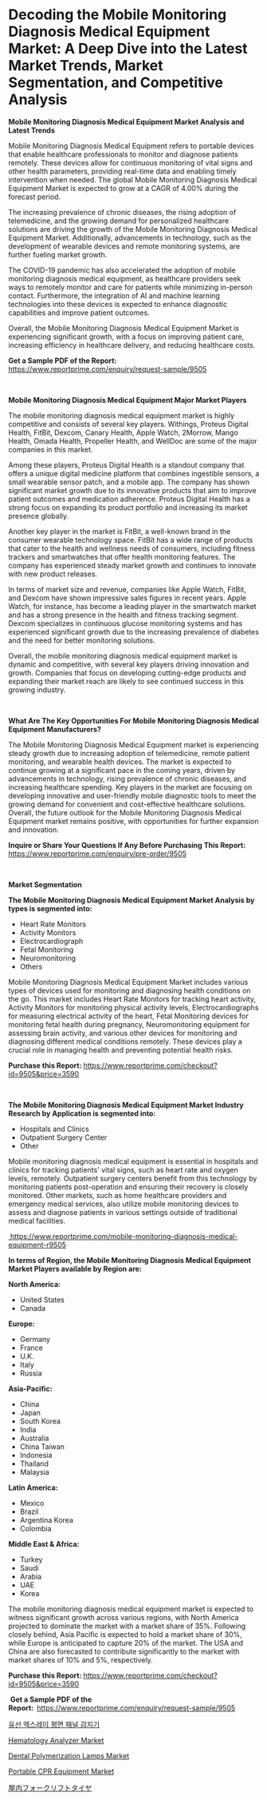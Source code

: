 <p><h1>Decoding the Mobile Monitoring Diagnosis Medical Equipment Market: A Deep Dive into the Latest Market Trends, Market Segmentation, and Competitive Analysis</h1></p><p><strong>Mobile Monitoring Diagnosis Medical Equipment Market Analysis and Latest Trends</strong></p>
<p><p>Mobile Monitoring Diagnosis Medical Equipment refers to portable devices that enable healthcare professionals to monitor and diagnose patients remotely. These devices allow for continuous monitoring of vital signs and other health parameters, providing real-time data and enabling timely intervention when needed. The global Mobile Monitoring Diagnosis Medical Equipment Market is expected to grow at a CAGR of 4.00% during the forecast period.</p><p>The increasing prevalence of chronic diseases, the rising adoption of telemedicine, and the growing demand for personalized healthcare solutions are driving the growth of the Mobile Monitoring Diagnosis Medical Equipment Market. Additionally, advancements in technology, such as the development of wearable devices and remote monitoring systems, are further fueling market growth.</p><p>The COVID-19 pandemic has also accelerated the adoption of mobile monitoring diagnosis medical equipment, as healthcare providers seek ways to remotely monitor and care for patients while minimizing in-person contact. Furthermore, the integration of AI and machine learning technologies into these devices is expected to enhance diagnostic capabilities and improve patient outcomes.</p><p>Overall, the Mobile Monitoring Diagnosis Medical Equipment Market is experiencing significant growth, with a focus on improving patient care, increasing efficiency in healthcare delivery, and reducing healthcare costs.</p></p>
<p><strong>Get a Sample PDF of the Report:&nbsp;</strong> <a href="https://www.reportprime.com/enquiry/request-sample/9505">https://www.reportprime.com/enquiry/request-sample/9505</a></p>
<p>&nbsp;</p>
<p><strong>Mobile Monitoring Diagnosis Medical Equipment Major Market Players</strong></p>
<p><p>The mobile monitoring diagnosis medical equipment market is highly competitive and consists of several key players. Withings, Proteus Digital Health, FitBit, Dexcom, Canary Health, Apple Watch, 2Morrow, Mango Health, Omada Health, Propeller Health, and WellDoc are some of the major companies in this market.</p><p>Among these players, Proteus Digital Health is a standout company that offers a unique digital medicine platform that combines ingestible sensors, a small wearable sensor patch, and a mobile app. The company has shown significant market growth due to its innovative products that aim to improve patient outcomes and medication adherence. Proteus Digital Health has a strong focus on expanding its product portfolio and increasing its market presence globally.</p><p>Another key player in the market is FitBit, a well-known brand in the consumer wearable technology space. FitBit has a wide range of products that cater to the health and wellness needs of consumers, including fitness trackers and smartwatches that offer health monitoring features. The company has experienced steady market growth and continues to innovate with new product releases.</p><p>In terms of market size and revenue, companies like Apple Watch, FitBit, and Dexcom have shown impressive sales figures in recent years. Apple Watch, for instance, has become a leading player in the smartwatch market and has a strong presence in the health and fitness tracking segment. Dexcom specializes in continuous glucose monitoring systems and has experienced significant growth due to the increasing prevalence of diabetes and the need for better monitoring solutions.</p><p>Overall, the mobile monitoring diagnosis medical equipment market is dynamic and competitive, with several key players driving innovation and growth. Companies that focus on developing cutting-edge products and expanding their market reach are likely to see continued success in this growing industry.</p></p>
<p>&nbsp;</p>
<p><strong>What Are The Key Opportunities For Mobile Monitoring Diagnosis Medical Equipment Manufacturers?</strong></p>
<p><p>The Mobile Monitoring Diagnosis Medical Equipment market is experiencing steady growth due to increasing adoption of telemedicine, remote patient monitoring, and wearable health devices. The market is expected to continue growing at a significant pace in the coming years, driven by advancements in technology, rising prevalence of chronic diseases, and increasing healthcare spending. Key players in the market are focusing on developing innovative and user-friendly mobile diagnostic tools to meet the growing demand for convenient and cost-effective healthcare solutions. Overall, the future outlook for the Mobile Monitoring Diagnosis Medical Equipment market remains positive, with opportunities for further expansion and innovation.</p></p>
<p><strong>Inquire or Share Your Questions If Any Before Purchasing This Report:</strong> <a href="https://www.reportprime.com/enquiry/pre-order/9505">https://www.reportprime.com/enquiry/pre-order/9505</a></p>
<p>&nbsp;</p>
<p><strong>Market Segmentation</strong></p>
<p><strong>The Mobile Monitoring Diagnosis Medical Equipment Market Analysis by types is segmented into:</strong></p>
<p><ul><li>Heart Rate Monitors</li><li>Activity Monitors</li><li>Electrocardiograph</li><li>Fetal Monitoring</li><li>Neuromonitoring</li><li>Others</li></ul></p>
<p><p>Mobile Monitoring Diagnosis Medical Equipment Market includes various types of devices used for monitoring and diagnosing health conditions on the go. This market includes Heart Rate Monitors for tracking heart activity, Activity Monitors for monitoring physical activity levels, Electrocardiographs for measuring electrical activity of the heart, Fetal Monitoring devices for monitoring fetal health during pregnancy, Neuromonitoring equipment for assessing brain activity, and various other devices for monitoring and diagnosing different medical conditions remotely. These devices play a crucial role in managing health and preventing potential health risks.</p></p>
<p><strong>Purchase this Report:&nbsp;</strong><a href="https://www.reportprime.com/checkout?id=9505&price=3590">https://www.reportprime.com/checkout?id=9505&price=3590</a></p>
<p>&nbsp;</p>
<p><strong>The Mobile Monitoring Diagnosis Medical Equipment Market Industry Research by Application is segmented into:</strong></p>
<p><ul><li>Hospitals and Clinics</li><li>Outpatient Surgery Center</li><li>Other</li></ul></p>
<p><p>Mobile monitoring diagnosis medical equipment is essential in hospitals and clinics for tracking patients' vital signs, such as heart rate and oxygen levels, remotely. Outpatient surgery centers benefit from this technology by monitoring patients post-operation and ensuring their recovery is closely monitored. Other markets, such as home healthcare providers and emergency medical services, also utilize mobile monitoring devices to assess and diagnose patients in various settings outside of traditional medical facilities.</p></p>
<p><a href="https://www.reportprime.com/mobile-monitoring-diagnosis-medical-equipment-r9505">&nbsp;https://www.reportprime.com/mobile-monitoring-diagnosis-medical-equipment-r9505</a></p>
<p><strong>In terms of Region, the Mobile Monitoring Diagnosis Medical Equipment Market Players available by Region are:</strong></p>
<p>
    <p> <strong> North America: </strong>
        <ul>
            <li>United States</li>
            <li>Canada</li>
        </ul>
        </p> 
    <p> <strong> Europe: </strong>
        <ul>
            <li>Germany</li>
            <li>France</li>
            <li>U.K.</li>
            <li>Italy</li>
            <li>Russia</li>
        </ul>
        </p> 
    <p> <strong> Asia-Pacific: </strong>
        <ul>
            <li>China</li>
            <li>Japan</li>
            <li>South Korea</li>
            <li>India</li>
            <li>Australia</li>
            <li>China Taiwan</li>
            <li>Indonesia</li>
            <li>Thailand</li>
            <li>Malaysia</li>
        </ul>
        </p> 
    <p> <strong> Latin America: </strong>
        <ul>
            <li>Mexico</li>
            <li>Brazil</li>
            <li>Argentina Korea</li>
            <li>Colombia</li>
        </ul>
        </p> 
    <p> <strong> Middle East & Africa: </strong>
        <ul>
            <li>Turkey</li>
            <li>Saudi</li>
            <li>Arabia</li>
            <li>UAE</li>
            <li>Korea</li>
        </ul>
    </p>
    </p>
<p><p>The mobile monitoring diagnosis medical equipment market is expected to witness significant growth across various regions, with North America projected to dominate the market with a market share of 35%. Following closely behind, Asia Pacific is expected to hold a market share of 30%, while Europe is anticipated to capture 20% of the market. The USA and China are also forecasted to contribute significantly to the market with market shares of 10% and 5%, respectively.</p></p>
<p><strong>Purchase this Report: </strong><a href="https://www.reportprime.com/checkout?id=9505&price=3590">https://www.reportprime.com/checkout?id=9505&price=3590</a></p>
<p>&nbsp;<strong>Get a Sample PDF of the Report:&nbsp;&nbsp;</strong><a href="https://www.reportprime.com/enquiry/request-sample/9505">https://www.reportprime.com/enquiry/request-sample/9505</a></p>
<p><strong></strong></p>
<p><p><a href="https://github.com/tasfiyaj85/Market-Research-Report-List-2/blob/main/7034268106208.md">유선 엑스레이 평면 패널 감지기</a></p><p><a href="https://issuu.com/reportprime-2/docs/hematology-analyzer-market-size-203_597c3afc159c43">Hematology Analyzer Market</a></p><p><a href="https://medium.com/@caylawisoky8698/deep-dive-into-the-dental-polymerization-lamps-market-itstrends-market-segmentation-and-cce360d3c53f">Dental Polymerization Lamps Market</a></p><p><a href="https://github.com/HowardDelgaXXfnf/Market-Research-Report-List-1/blob/main/portable-cpr-equipment-market.md">Portable CPR Equipment Market</a></p><p><a href="https://github.com/AhmadMann1950/Market-Research-Report-List-2/blob/main/915788585479.md">屋内フォークリフトタイヤ</a></p></p>